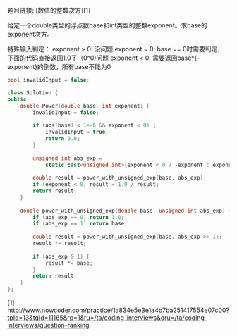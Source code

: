 题目链接: [数值的整数次方][1]

给定一个double类型的浮点数base和int类型的整数exponent。求base的exponent次方。

特殊输入判定：
exponent > 0: 没问题
exponent = 0: base == 0时需要判定，下面的代码直接返回1.0了（0^0)问题
exponent < 0: 需要返回base^{-exponent}的倒数，所有base不能为0

```cpp
bool invalidInput = false;

class Solution {
public:
    double Power(double base, int exponent) {
    	invalidInput = false;
        
        if (abs(base) < 1e-6 && exponent < 0) {
            invalidInput = true;
            return 0.0;
        }
        
        unsigned int abs_exp = 
            static_cast<unsigned int>(exponent < 0 ? -exponent : exponent);
        
        double result = power_with_unsigned_exp(base, abs_exp);
        if (exponent < 0) result = 1.0 / result;
        return result;
    }
    
    double power_with_unsigned_exp(double base, unsigned int abs_exp) {
        if (abs_exp == 0) return 1.0;
		if (abs_exp == 1) return base;
        
		double result = power_with_unsigned_exp(base, abs_exp >> 1);
        result *= result;
        
        if (abs_exp & 1) {
            result *= base;
        }
        return result;
    }
};
```

[1] http://www.nowcoder.com/practice/1a834e5e3e1a4b7ba251417554e07c00?tpId=13&tqId=11165&rp=1&ru=/ta/coding-interviews&qru=/ta/coding-interviews/question-ranking
